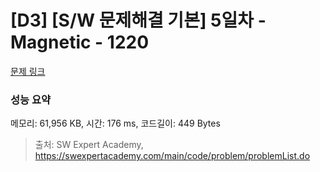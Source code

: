 # [D3] [S/W 문제해결 기본] 5일차 - Magnetic - 1220 

[문제 링크](https://swexpertacademy.com/main/code/problem/problemDetail.do?contestProbId=AV14hwZqABsCFAYD) 

### 성능 요약

메모리: 61,956 KB, 시간: 176 ms, 코드길이: 449 Bytes



> 출처: SW Expert Academy, https://swexpertacademy.com/main/code/problem/problemList.do
